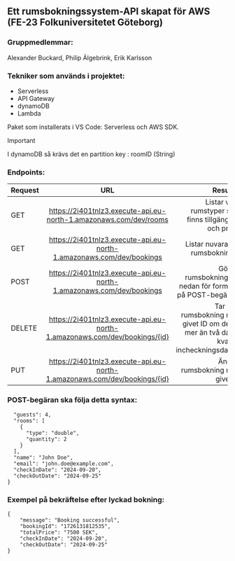 ## Ett rumsbokningssystem-API skapat för AWS (FE-23 Folkuniversitetet Göteborg)
### Gruppmedlemmar:
Alexander Buckard, Philip Älgebrink, Erik Karlsson
### Tekniker som används i projektet: 
- Serverless
- API Gateway
- dynamoDB
- Lambda
  
Paket som installerats i VS Code: Serverless och AWS SDK.

>[!IMPORTANT]
>I dynamoDB så krävs det en partition key : roomID (String)

### Endpoints:
| Request       | URL           | Resultat |
| ------------- |:-------------:| -----:|
| GET      |https://2i401tnlz3.execute-api.eu-north-1.amazonaws.com/dev/rooms | Listar vilka rumstyper som finns tillgängliga och priser |
| GET      |https://2i401tnlz3.execute-api.eu-north-1.amazonaws.com/dev/bookings | Listar nuvarande rumsbokningar |
| POST      |https://2i401tnlz3.execute-api.eu-north-1.amazonaws.com/dev/bookings | Gör en rumsbokning (se nedan för formatet på POST-begäran) |
| DELETE      |https://2i401tnlz3.execute-api.eu-north-1.amazonaws.com/dev/bookings/{id} | Tar bort rumsbokning med givet ID om det är mer än två dagar kvar till incheckningsdatum |
| PUT      |https://2i401tnlz3.execute-api.eu-north-1.amazonaws.com/dev/bookings/{id} | Ändrar rumsbokning med givet ID |



### POST-begäran ska följa detta syntax:

```{
  "guests": 4,
  "rooms": [
    {
      "type": "double",
      "quantity": 2
    }
  ],
  "name": "John Doe",
  "email": "john.doe@example.com",
  "checkInDate": "2024-09-20",
  "checkOutDate": "2024-09-25"
}
```
### Exempel på bekräftelse efter lyckad bokning:
```
{
    "message": "Booking successful",
    "bookingId": "1726131812535",
    "totalPrice": "7500 SEK",
    "checkInDate": "2024-09-20",
    "checkOutDate": "2024-09-25"
}
```

  


